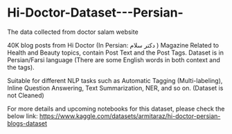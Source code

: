 # Hi-Doctor-Dataset---Persian-
The data collected from doctor salam website

40K blog posts from Hi Doctor (In Persian: دکتر سلام ) Magazine Related to Health and Beauty topics, contain Post Text and the Post Tags. Dataset is in Persian/Farsi language (There are some English words in both context and the tags).

Suitable for different NLP tasks such as Automatic Tagging (Multi-labeling), Inline Question Answering, Text Summarization, NER, and so on. 
(Dataset is not Cleaned)

For more details and upcoming notebooks for this dataset, please check the below link:
https://www.kaggle.com/datasets/armitaraz/hi-doctor-persian-blogs-dataset

